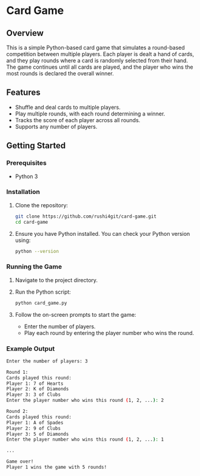 # Card Game

## Overview
This is a simple Python-based card game that simulates a round-based competition between multiple players. Each player is dealt a hand of cards, and they play rounds where a card is randomly selected from their hand. The game continues until all cards are played, and the player who wins the most rounds is declared the overall winner.

## Features
- Shuffle and deal cards to multiple players.
- Play multiple rounds, with each round determining a winner.
- Tracks the score of each player across all rounds.
- Supports any number of players.

## Getting Started

### Prerequisites
- Python 3

### Installation
1. Clone the repository:
    ```bash
    git clone https://github.com/rushi4git/card-game.git
    cd card-game
    ```

2. Ensure you have Python installed. You can check your Python version using:
    ```bash
    python --version
    ```

### Running the Game
1. Navigate to the project directory.

2. Run the Python script:
    ```bash
    python card_game.py
    ```

3. Follow the on-screen prompts to start the game:
    - Enter the number of players.
    - Play each round by entering the player number who wins the round.

### Example Output
```bash
Enter the number of players: 3

Round 1:
Cards played this round:
Player 1: 7 of Hearts
Player 2: K of Diamonds
Player 3: 3 of Clubs
Enter the player number who wins this round (1, 2, ...): 2

Round 2:
Cards played this round:
Player 1: A of Spades
Player 2: 9 of Clubs
Player 3: 5 of Diamonds
Enter the player number who wins this round (1, 2, ...): 1

...

Game over!
Player 1 wins the game with 5 rounds!
